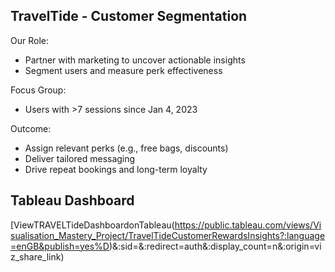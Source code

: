 ## TravelTide - Customer Segmentation

Our Role:
* Partner with marketing to uncover actionable insights
* Segment users and measure perk effectiveness

Focus Group:
* Users with >7 sessions since Jan 4, 2023

Outcome:

* Assign relevant perks (e.g., free bags, discounts)
* Deliver tailored messaging
* Drive repeat bookings and long-term loyalty


## Tableau Dashboard
[ViewTRAVELTideDashboardonTableau(https://public.tableau.com/views/Visualisation_Mastery_Project/TravelTideCustomerRewardsInsights?:language=enGB&publish=yes%D)&:sid=&:redirect=auth&:display_count=n&:origin=viz_share_link)
